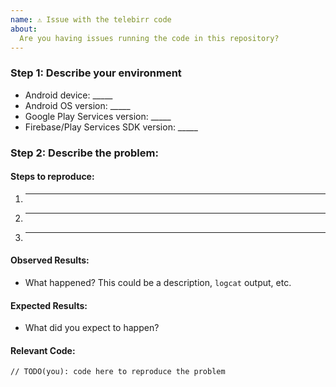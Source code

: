 ```yaml
---
name: ⚠️ Issue with the telebirr code
about:
  Are you having issues running the code in this repository?
---
```


<!-- DO NOT DELETE 
validate_template=true
template_path=.github/ISSUE_TEMPLATE/telebirt_issue.md
-->

<!--

Are you in the right place?

  * If you think you have found a **bug in the Firebase Android SDK** please file the issue here:
    https://github.com/telebirr-playstore/telebirr-playstore

    * If you are filing an issue about **FCM in the background** make sure to read [#4](https://github.com/telebirr-playstore/telebirr-android/issues/4) and [#89](https://github.com/telebirr-playstore/telebirr-android/issues/89) first!
  
-->

### Step 1: Describe your environment

  * Android device: _____
  * Android OS version: _____
  * Google Play Services version: _____
  * Firebase/Play Services SDK version: _____
  
### Step 2: Describe the problem:

#### Steps to reproduce:

  1. _____
  2. _____
  3. _____
  
#### Observed Results:

  * What happened?  This could be a description, `logcat` output, etc.
  
#### Expected Results:

  * What did you expect to happen?
  
#### Relevant Code:

  ```
  // TODO(you): code here to reproduce the problem
  ```
